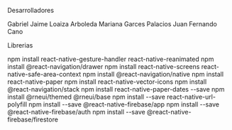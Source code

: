 Desarrolladores

Gabriel Jaime Loaiza Arboleda
Mariana Garces Palacios
Juan Fernando Cano

Librerias

npm install react-native-gesture-handler react-native-reanimated
npm install @react-navigation/drawer
npm install react-native-screens react-native-safe-area-context
npm install @react-navigation/native
npm install react-native-paper
npm install react-native-vector-icons
npm install @react-navigation/stack
npm install react-native-paper-dates --save
npm install @rneui/themed @rneui/base
npm install --save react-native-url-polyfill
npm install --save @react-native-firebase/app
npm install --save @react-native-firebase/auth
npm install --save @react-native-firebase/firestore
